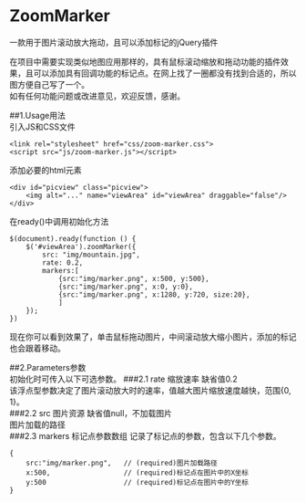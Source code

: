 # ZoomMarker
一款用于图片滚动放大拖动，且可以添加标记的jQuery插件  
  
在项目中需要实现类似地图应用那样的，具有鼠标滚动缩放和拖动功能的插件效果，且可以添加具有回调功能的标记点。在网上找了一圈都没有找到合适的，所以图方便自己写了一个。  
如有任何功能问题或改进意见，欢迎反馈，感谢。

##1.Usage用法  
引入JS和CSS文件  

    <link rel="stylesheet" href="css/zoom-marker.css">
    <script src="js/zoom-marker.js"></script>
添加必要的html元素  
    
    <div id="picview" class="picview">
        <img alt="..." name="viewArea" id="viewArea" draggable="false"/>
    </div>
在ready()中调用初始化方法  

    $(document).ready(function () {
        $('#viewArea').zoomMarker({
            src: "img/mountain.jpg",
            rate: 0.2,
            markers:[
                {src:"img/marker.png", x:500, y:500},
                {src:"img/marker.png", x:0, y:0},
                {src:"img/marker.png", x:1280, y:720, size:20},
                ]
        });
    })
现在你可以看到效果了，单击鼠标拖动图片，中间滚动放大缩小图片，添加的标记也会跟着移动。

##2.Parameters参数  
初始化时可传入以下可选参数。
###2.1 rate 缩放速率
缺省值0.2  
该浮点型参数决定了图片滚动放大时的速率，值越大图片缩放速度越快，范围{0, 1}。  
###2.2 src 图片资源
缺省值null，不加载图片  
图片加载的路径  
###2.3 markers 标记点参数数组
记录了标记点的参数，包含以下几个参数。  

    {
        src:"img/marker.png",   // (required)图片加载路径
        x:500,                  // (required)标记点在图片中的X坐标
        y:500                   // (required)标记点在图片中的Y坐标
    }


